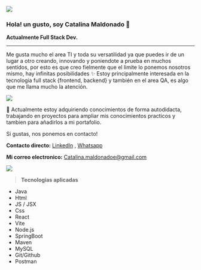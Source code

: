  ![](https://i.postimg.cc/RW3HrcS0/7.png)

### Hola! un gusto, soy Catalina Maldonado 🌻
**Actualmente Full Stack Dev.**

------------

Me gusta mucho el area TI y toda su versatilidad ya que puedes ir de un lugar a otro creando, innovando y poniendote a prueba en muchos sentidos, por esto es que creo fielmente que el limite lo ponemos nosotros mismo, hay infinitas posibilidades ✨
Estoy principalmente interesada en la tecnologia full stack {frontend, backend} y también en el area QA, es algo que me llama mucho la atención.

![](https://i.postimg.cc/kBYbhjdZ/6.png)

🌱 Actualmente estoy adquiriendo conocimientos de forma autodidacta, trabajando en proyectos para ampliar mis conocimientos practicos y tambien para añadirlos a mi portafolio.

Si gustas, nos ponemos en contacto!

**Contacto directo:** [LinkedIn](https://www.linkedin.com/in/catamaep/ "Heading link") , [Whatsapp](https://w.app/vzfdIb "Heading link")


**Mi correo electronico:**
 Catalina.maldonadoe@gmail.com


![](https://i.postimg.cc/JnGqmk6Z/5.png)

>  **Tecnologias aplicadas**
- Java
- Html
- JS / JSX
- Css
- React
- Vite
- Node.js
- SpringBoot
- Maven
- MySQL
- Git/Github
- Postman
